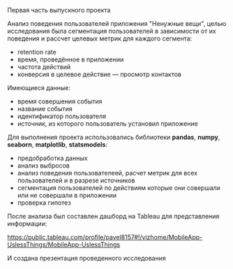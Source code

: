 Первая часть выпускного проекта

Анализ поведения пользователей приложения "Ненужные вещи", целью исследования была сегментация пользователей в зависимости от их поведения и рассчет целевых метрик для каждого сегмента:
+ retention rate
+ время, проведённое в приложении
+ частота действий
+ конверсия в целевое действие — просмотр контактов

Имеющиеся данные:
+ время совершения события
+ название события
+ идентификатор пользователя
+ источник, из которого пользователь установил приложение

Для выполнения проекта использовались библиотеки **pandas**, **numpy**, **seaborn**, **matplotlib**, **statsmodels**:
+ предобработка данных
+ анализ выбросов
+ анализ поведения пользователеей, расчет метрик для всех пользователей и в разрезе источников
+ сегментация пользователей по действиям которые они совершали или не совершали в приложении
+ проверка гипотез

После анализа был составлен дашборд на Tableau для представления информации:

https://public.tableau.com/profile/pavel8157#!/vizhome/MobileApp-UslessThings/MobileApp-UslessThings

И создана презентация проведенного исследования
